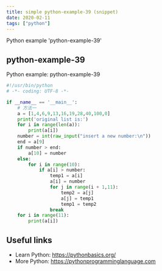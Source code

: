 ```yaml
---
title: simple python-example-39 (snippet)
date: 2020-02-11
tags: ["python"]
---
```

Python example 'python-example-39'


## python-example-39

Python example: python-example-39

```python
#!/usr/bin/python
# -*- coding: UTF-8 -*-

if __name__ == '__main__':
    # 方法一
    a = [1,4,6,9,13,16,19,28,40,100,0]
    print('original list is:')
    for i in range(len(a)):
        print(a[i])
    number = int(raw_input("insert a new number:\n"))
    end = a[9]
    if number > end:
        a[10] = number
    else:
        for i in range(10):
            if a[i] > number:
                temp1 = a[i]
                a[i] = number
                for j in range(i + 1,11):
                    temp2 = a[j]
                    a[j] = temp1
                    temp1 = temp2
                break
    for i in range(11):
        print(a[i])


```

## Useful links

- Learn Python: https://pythonbasics.org/
- More Python: https://pythonprogramminglanguage.com

